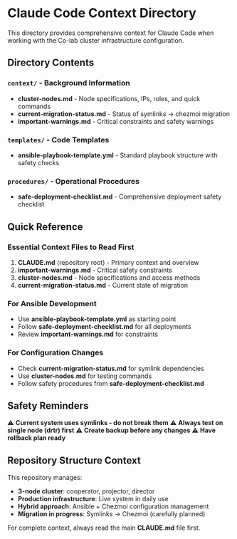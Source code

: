 # Claude Code Context Directory

This directory provides comprehensive context for Claude Code when working with the Co-lab cluster infrastructure configuration.

## Directory Contents

### `context/` - Background Information
- **cluster-nodes.md** - Node specifications, IPs, roles, and quick commands
- **current-migration-status.md** - Status of symlinks → chezmoi migration
- **important-warnings.md** - Critical constraints and safety warnings

### `templates/` - Code Templates
- **ansible-playbook-template.yml** - Standard playbook structure with safety checks

### `procedures/` - Operational Procedures
- **safe-deployment-checklist.md** - Comprehensive deployment safety checklist

## Quick Reference

### Essential Context Files to Read First
1. **CLAUDE.md** (repository root) - Primary context and overview
2. **important-warnings.md** - Critical safety constraints
3. **cluster-nodes.md** - Node specifications and access methods
4. **current-migration-status.md** - Current state of migration

### For Ansible Development
- Use **ansible-playbook-template.yml** as starting point
- Follow **safe-deployment-checklist.md** for all deployments
- Review **important-warnings.md** for constraints

### For Configuration Changes
- Check **current-migration-status.md** for symlink dependencies
- Use **cluster-nodes.md** for testing commands
- Follow safety procedures from **safe-deployment-checklist.md**

## Safety Reminders

⚠️ **Current system uses symlinks - do not break them**
⚠️ **Always test on single node (drtr) first**
⚠️ **Create backup before any changes**
⚠️ **Have rollback plan ready**

## Repository Structure Context

This repository manages:
- **3-node cluster**: cooperator, projector, director
- **Production infrastructure**: Live system in daily use
- **Hybrid approach**: Ansible + Chezmoi configuration management
- **Migration in progress**: Symlinks → Chezmoi (carefully planned)

For complete context, always read the main **CLAUDE.md** file first.